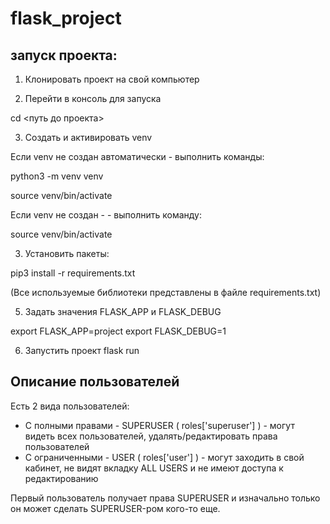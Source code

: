 # flask_project

## запуск проекта:

1. Клонировать проект на свой компьютер

2. Перейти в консоль для запуска

cd <путь до проекта>

3. Создать и активировать venv

Если venv не создан автоматически - выполнить команды: 

python3 -m venv venv

source venv/bin/activate

Если venv не создан - - выполнить команду:

source venv/bin/activate


3. Установить пакеты: 

pip3 install -r requirements.txt

(Все используемые библиотеки представлены в файле requirements.txt)

<!-- 4. Создать БД 
Используя Python REPL создаем базу данных, используя метод create_all для объекта db. 

* from project import db, create_app
* db.create_all(app=create_app()) -->

5. Задать значения FLASK_APP и FLASK_DEBUG 

export FLASK_APP=project
export FLASK_DEBUG=1

6. Запустить проект 
flask run 


## Описание пользователей 

Есть 2 вида пользователей: 
* С полными правами - SUPERUSER ( roles['superuser'] ) - могут видеть всех пользователей, удалять/редактировать права пользователей 
* С ограниченными - USER ( roles['user'] ) - могут заходить в свой кабинет, не видят вкладку ALL USERS и не имеют доступа к редактированию

Первый пользователь получает права SUPERUSER и изначально только он может сделать SUPERUSER-ром кого-то еще. 
